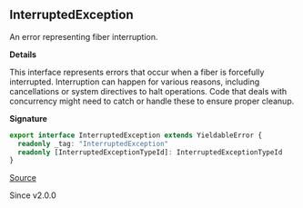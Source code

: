 ## InterruptedException

An error representing fiber interruption.

**Details**

This interface represents errors that occur when a fiber is forcefully
interrupted. Interruption can happen for various reasons, including
cancellations or system directives to halt operations. Code that deals with
concurrency might need to catch or handle these to ensure proper cleanup.

**Signature**

```ts
export interface InterruptedException extends YieldableError {
  readonly _tag: "InterruptedException"
  readonly [InterruptedExceptionTypeId]: InterruptedExceptionTypeId
}
```

[Source](https://github.com/Effect-TS/effect/tree/main/packages/effect/src/Cause.ts#L356)

Since v2.0.0